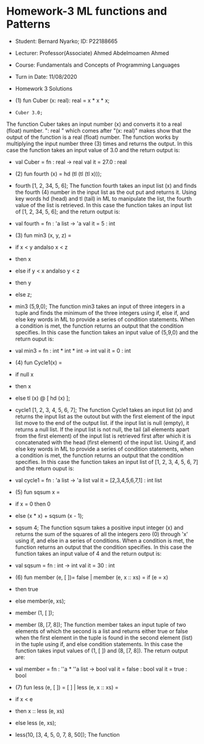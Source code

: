 # Homework-3         ML functions and Patterns
- Student:             Bernard Nyarko;   ID: P22188665
- Lecturer:            Professor(Associate) Ahmed Abdelmoamen Ahmed
- Course:              Fundamentals and Concepts of Programming Languages
- Turn in Date:        11/08/2020
- Homework 3 Solutions

- (1)  fun Cuber (x: real): real = x * x * x;
-     Cuber 3.0;
The function Cuber takes an input number (x) and converts it to a real (float) number.
": real " which comes after "(x: real)" makes show that the output of the function is a real (float) number.
The function works by multiplying the input number three (3) times and returns the output. In this case the 
function takes an input value of 3.0 and the return output is:
- val Cuber = fn : real -> real
val it = 27.0 : real

- (2)  fun fourth (x) = hd (tl (tl (tl x)));
- fourth [1, 2, 34, 5, 6];
The function fourth takes an input list (x) and finds the fourth (4) number in the input list as the out put
and returns it. Using key words hd (head) and tl (tail) in ML to manipulate the list, the fourth value of the
list is retrieved. In this case the function takes an input list of [1, 2, 34, 5, 6]; and the return output is:
- val fourth = fn : 'a list -> 'a
val it = 5 : int

- (3) fun min3 (x, y, z) =
- if x < y andalso x < z
- then x
- else if y < x andalso y < z
- then y
- else z;
- min3 (5,9,0);
The function min3 takes an input of three integers in a tuple and finds the minimum of the three integers 
using if, else if, and else key words in ML to provide a series of condition statements. When a condition is met, 
the function returns an output that the condition specifies. In this case the function takes an input value of 
(5,9,0) and the return ouput is:
- val min3 = fn : int * int * int -> int
val it = 0 : int

- (4)  fun Cycle1(x) =
- if null x 
- then x
- else tl (x) @ [ hd (x) ];
- cycle1 [1, 2, 3, 4, 5, 6, 7];
The function Cycle1 takes an input list (x) and returns the input list as the outout but with the first element of
the input list move to the end of the output list. if the input list is null (empty), it returns a null list. If 
the input list is not null, the tail (all elements apart from the first element) of the input list is retrieved 
first after which it is concatenated with the head (first element) of the input list. Using if, and else 
key words in ML to provide a series of condition statements, when a condition is met, the function returns an 
output that the condition specifies. In this case the function takes an input list of [1, 2, 3, 4, 5, 6, 7] and the
return ouput is: 
- val cycle1 = fn : 'a list -> 'a list
val it = [2,3,4,5,6,7,1] : int list

- (5)  fun sqsum x =
- if x = 0 then 0
- else (x * x) + sqsum (x - 1);
- sqsum 4;
The function sqsum takes a positive input integer (x) and returns the sum of the squares of all the integers zero (0)
through 'x' using if, and else in a series of conditions. When a condition is met, the function returns an 
output that the condition specifies. In this case the function takes an input value of 4 and the return output is: 
- val sqsum = fn : int -> int
val it = 30 : int

- (6)  fun member (e, [ ])= false | member (e, x :: xs) = if (e = x)
- then true
- else member(e, xs);
- member (1, [ ]);
- member (8, [7, 8]);
The function member takes an input tuple of two elements of which the second is a list and returns either true or false 
when the first element in the tuple is found in the second element (list) in the tuple using if, and else condition 
statements. In this case the function takes input values of (1, [ ]) and (8, [7, 8]). The return output are: 
- val member = fn : ''a * ''a list -> bool
val it = false : bool
val it = true : bool

- (7) fun less (e, [ ]) = [ ] | less (e, x :: xs) = 
- if x < e 
- then x :: less (e, xs) 
- else less (e, xs);
- less(10, [3, 4, 5, 0, 7, 8, 50]);
The function 
